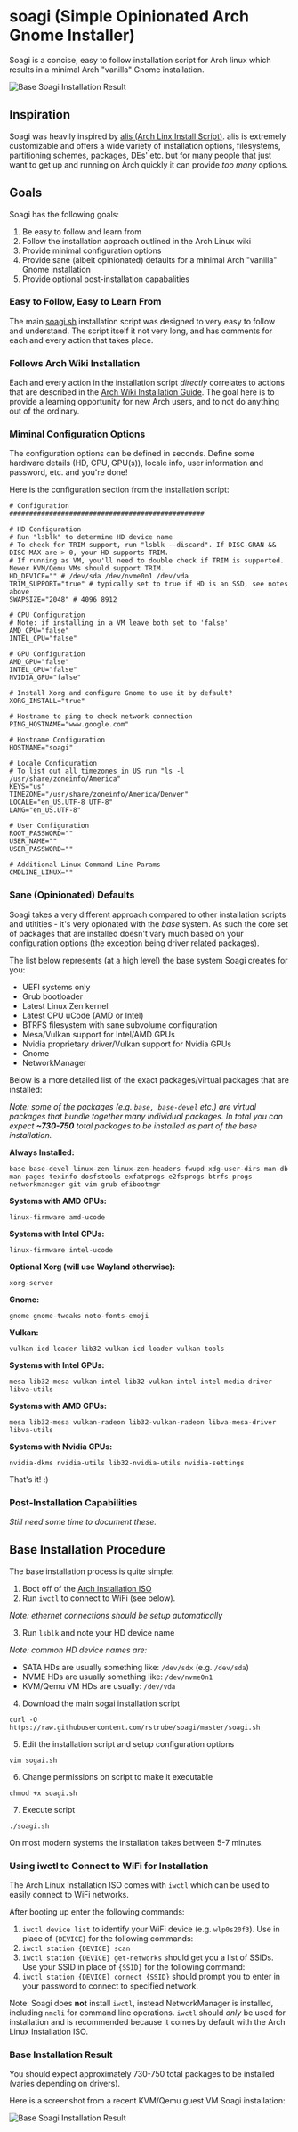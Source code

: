 # soagi (Simple Opinionated Arch Gnome Installer)
Soagi is a concise, easy to follow installation script for Arch linux which results in a minimal Arch "vanilla" Gnome installation.

![Base Soagi Installation Result](https://github.com/rstrube/soagi/blob/master/doc/img/base-install.png)

## Inspiration
Soagi was heavily inspired by [alis (Arch Linx Install Script)](https://github.com/picodotdev/alis).  alis is extremely customizable and offers a wide variety of installation options, filesystems, partitioning schemes, packages, DEs' etc. but for many people that just want to get up and running on Arch quickly it can provide *too many* options.

## Goals
Soagi has the following goals:
1. Be easy to follow and learn from
1. Follow the installation approach outlined in the Arch Linux wiki
1. Provide minimal configuration options
1. Provide sane (albeit opinionated) defaults for a minimal Arch "vanilla" Gnome installation
1. Provide optional post-installation capabalities 

### Easy to Follow, Easy to Learn From
The main [soagi.sh](https://github.com/rstrube/soagi/blob/master/soagi.sh) installation script was designed to very easy to follow and understand.  The script itself it not very long, and has comments for each and every action that takes place.

### Follows Arch Wiki Installation
Each and every action in the installation script *directly* correlates to actions that are described in the [Arch Wiki Installation Guide](https://wiki.archlinux.org/index.php/Installation_guide).  The goal here is to provide a learning opportunity for new Arch users, and to not do anything out of the ordinary.

### Miminal Configuration Options
The configuration options can be defined in seconds.  Define some hardware details (HD, CPU, GPU(s)), locale info, user information and password, etc. and you're done!

Here is the configuration section from the installation script:

```
# Configuration
#################################################

# HD Configuration
# Run "lsblk" to determine HD device name
# To check for TRIM support, run "lsblk --discard". If DISC-GRAN && DISC-MAX are > 0, your HD supports TRIM.
# If running as VM, you'll need to double check if TRIM is supported.  Newer KVM/Qemu VMs should support TRIM.
HD_DEVICE="" # /dev/sda /dev/nvme0n1 /dev/vda
TRIM_SUPPORT="true" # typically set to true if HD is an SSD, see notes above
SWAPSIZE="2048" # 4096 8912

# CPU Configuration
# Note: if installing in a VM leave both set to 'false'
AMD_CPU="false"
INTEL_CPU="false"

# GPU Configuration
AMD_GPU="false"
INTEL_GPU="false"
NVIDIA_GPU="false"

# Install Xorg and configure Gnome to use it by default?
XORG_INSTALL="true"

# Hostname to ping to check network connection
PING_HOSTNAME="www.google.com"

# Hostname Configuration
HOSTNAME="soagi"

# Locale Configuration
# To list out all timezones in US run "ls -l /usr/share/zoneinfo/America"
KEYS="us"
TIMEZONE="/usr/share/zoneinfo/America/Denver"
LOCALE="en_US.UTF-8 UTF-8"
LANG="en_US.UTF-8"

# User Configuration
ROOT_PASSWORD=""
USER_NAME=""
USER_PASSWORD=""

# Additional Linux Command Line Params
CMDLINE_LINUX=""
```
### Sane (Opinionated) Defaults
Soagi takes a very different approach compared to other installation scripts and utitities - it's very opionated with the *base* system.  As such the core set of packages that are installed doesn't vary much based on your configuration options (the exception being driver related packages).

The list below represents (at a high level) the base system Soagi creates for you:
* UEFI systems only
* Grub bootloader
* Latest Linux Zen kernel
* Latest CPU uCode (AMD or Intel)
* BTRFS filesystem with sane subvolume configuration
* Mesa/Vulkan support for Intel/AMD GPUs
* Nvidia proprietary driver/Vulkan support for Nvidia GPUs
* Gnome
* NetworkManager

Below is a more detailed list of the exact packages/virtual packages that are installed:

*Note: some of the packages (e.g. `base, base-devel` etc.) are virtual packages that bundle together many individual packages.  In total you can expect **~730-750** total packages to be installed as part of the base installation.*

**Always Installed:**
```
base base-devel linux-zen linux-zen-headers fwupd xdg-user-dirs man-db man-pages texinfo dosfstools exfatprogs e2fsprogs btrfs-progs networkmanager git vim grub efibootmgr
```

**Systems with AMD CPUs:**
```
linux-firmware amd-ucode
```

**Systems with Intel CPUs:**
```
linux-firmware intel-ucode
```

**Optional Xorg (will use Wayland otherwise):**
```
xorg-server
```

**Gnome:**
```
gnome gnome-tweaks noto-fonts-emoji
```

**Vulkan:**
```
vulkan-icd-loader lib32-vulkan-icd-loader vulkan-tools
```

**Systems with Intel GPUs:**
```
mesa lib32-mesa vulkan-intel lib32-vulkan-intel intel-media-driver libva-utils
```

**Systems with AMD GPUs:**
```
mesa lib32-mesa vulkan-radeon lib32-vulkan-radeon libva-mesa-driver libva-utils
```

**Systems with Nvidia GPUs:**
```
nvidia-dkms nvidia-utils lib32-nvidia-utils nvidia-settings
```
That's it! :)

### Post-Installation Capabilities
*Still need some time to document these.*

## Base Installation Procedure
The base installation process is quite simple:

1. Boot off of the [Arch installation ISO](https://www.archlinux.org/download/)
1. Run `iwctl` to connect to WiFi (see below).

*Note: ethernet connections should be setup automatically*

3. Run `lsblk` and note your HD device name


*Note: common HD device names are:*
* SATA HDs are usually something like: `/dev/sdx` (e.g. `/dev/sda`)
* NVME HDs are usually something like: `/dev/nvme0n1`
* KVM/Qemu VM HDs are usually: `/dev/vda`


4. Download the main sogai installation script
```
curl -O https://raw.githubusercontent.com/rstrube/soagi/master/soagi.sh
```
5. Edit the installation script and setup configuration options

```
vim sogai.sh
```
6. Change permissions on script to make it executable
```
chmod +x soagi.sh
```
7. Execute script
```
./soagi.sh
```
On most modern systems the installation takes between 5-7 minutes.

### Using iwctl to Connect to WiFi for Installation
The Arch Linux Installation ISO comes with `iwctl` which can be used to easily connect to WiFi networks.

After booting up enter the following commands:

1. `iwctl device list` to identify your WiFi device (e.g. `wlp0s20f3`).  Use in place of `{DEVICE}` for the following commands:
1. `iwctl station {DEVICE} scan`
1. `iwctl station {DEVICE} get-networks` should get you a list of SSIDs.  Use your SSID in place of `{SSID}` for the following command:
1. `iwctl station {DEVICE} connect {SSID}` should prompt you to enter in your password to connect to specified network.

Note: Soagi does **not** install `iwctl`, instead NetworkManager is installed, including `nmcli` for command line operations. `iwctl` should *only* be used for installation and is recommended because it comes by default with the Arch Linux Installation ISO.

### Base Installation Result

You should expect approximately 730-750 total packages to be installed (varies depending on drivers).

Here is a screenshot from a recent KVM/Qemu guest VM Soagi installation:

![Base Soagi Installation Result](https://github.com/rstrube/soagi/blob/master/doc/img/base-install.png)